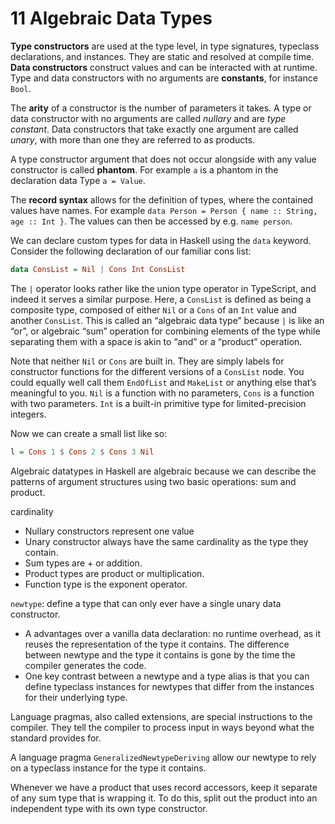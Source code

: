 # 11 Algebraic Data Types

**Type constructors** are used at the type level, in type signatures, typeclass declarations, and instances. They are static and resolved at compile time. **Data constructors** construct values and can be interacted with at runtime. Type and data constructors with no arguments are **constants**, for instance `Bool`.

The **arity** of a constructor is the number of parameters it takes. A type or data constructor with no arguments are called _nullary_ and are _type constant_. Data constructors that take exactly one argument are called _unary_, with more than one they are referred to as products.

A type constructor argument that does not occur alongside with any value constructor is called **phantom**. For example `a` is a phantom in the declaration data Type `a = Value`.

The **record syntax** allows for the definition of types, where the contained values have names. For example `data Person = Person { name :: String, age :: Int }`. The values can then be accessed by e.g. `name person`.

We can declare custom types for data in Haskell using the `data` keyword. Consider the following declaration of our familiar cons list:

```haskell
data ConsList = Nil | Cons Int ConsList
```

The `|` operator looks rather like the union type operator in TypeScript, and indeed it serves a similar purpose. Here, a `ConsList` is defined as being a composite type, composed of either `Nil` or a `Cons` of an `Int` value and another `ConsList`. This is called an “algebraic data type” because `|` is like an “or”, or algebraic “sum” operation for combining elements of the type while separating them with a space is akin to “and” or a “product” operation.

Note that neither `Nil` or `Cons` are built in. They are simply labels for constructor functions for the different versions of a `ConsList` node. You could equally well call them `EndOfList` and `MakeList` or anything else that’s meaningful to you. `Nil` is a function with no parameters, `Cons` is a function with two parameters. `Int` is a built-in primitive type for limited-precision integers.

Now we can create a small list like so:

```haskell
l = Cons 1 $ Cons 2 $ Cons 3 Nil
```


Algebraic datatypes in Haskell are algebraic because we can describe the patterns of argument structures using two basic operations: sum and product.

cardinality
- Nullary constructors represent one value
- Unary constructor always have the same cardinality as the type they contain.
- Sum types are + or addition.
- Product types are product or multiplication.
- Function type is the exponent operator.

`newtype`: define a type that can only ever have a single unary data constructor.

- A advantages over a vanilla data declaration: no runtime overhead, as it reuses the representation of the type it contains. The difference between newtype and the type it contains is gone by the time the compiler generates the code.
- One key contrast between a newtype and a type alias is that you can define typeclass instances for newtypes that differ from the instances for their underlying type.

Language pragmas, also called extensions, are special instructions to the compiler. They tell the compiler to process input in ways beyond what the standard provides for.

A language pragma `GeneralizedNewtypeDeriving` allow our newtype to rely on a typeclass instance for the type it contains.

Whenever we have a product that uses record accessors, keep it separate of any sum type that is wrapping it. To do this, split out the product into an independent type with its own type constructor.

